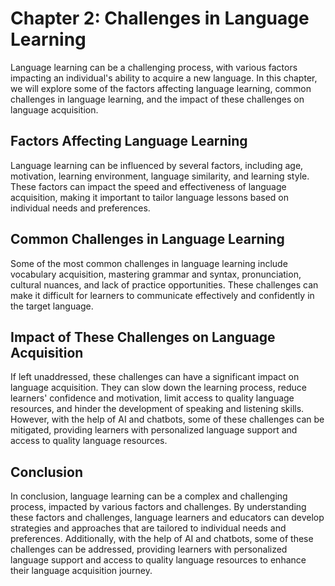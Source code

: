 Chapter 2: Challenges in Language Learning
==========================================

Language learning can be a challenging process, with various factors impacting an individual's ability to acquire a new language. In this chapter, we will explore some of the factors affecting language learning, common challenges in language learning, and the impact of these challenges on language acquisition.

Factors Affecting Language Learning
-----------------------------------

Language learning can be influenced by several factors, including age, motivation, learning environment, language similarity, and learning style. These factors can impact the speed and effectiveness of language acquisition, making it important to tailor language lessons based on individual needs and preferences.

Common Challenges in Language Learning
--------------------------------------

Some of the most common challenges in language learning include vocabulary acquisition, mastering grammar and syntax, pronunciation, cultural nuances, and lack of practice opportunities. These challenges can make it difficult for learners to communicate effectively and confidently in the target language.

Impact of These Challenges on Language Acquisition
--------------------------------------------------

If left unaddressed, these challenges can have a significant impact on language acquisition. They can slow down the learning process, reduce learners' confidence and motivation, limit access to quality language resources, and hinder the development of speaking and listening skills. However, with the help of AI and chatbots, some of these challenges can be mitigated, providing learners with personalized language support and access to quality language resources.

Conclusion
----------

In conclusion, language learning can be a complex and challenging process, impacted by various factors and challenges. By understanding these factors and challenges, language learners and educators can develop strategies and approaches that are tailored to individual needs and preferences. Additionally, with the help of AI and chatbots, some of these challenges can be addressed, providing learners with personalized language support and access to quality language resources to enhance their language acquisition journey.
